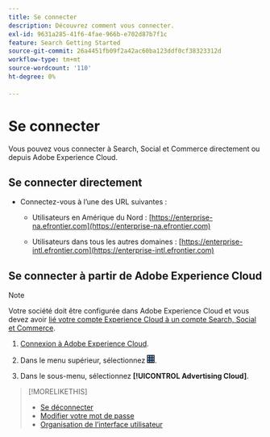 ```yaml
---
title: Se connecter
description: Découvrez comment vous connecter.
exl-id: 9631a285-41f6-4fae-966b-e702d87b7f1c
feature: Search Getting Started
source-git-commit: 26a4451fb09f2a42ac60ba123ddf0cf38323312d
workflow-type: tm+mt
source-wordcount: '110'
ht-degree: 0%

---
```


# Se connecter

Vous pouvez vous connecter à Search, Social et Commerce directement ou depuis Adobe Experience Cloud.

## Se connecter directement

* Connectez-vous à l’une des URL suivantes :

   * Utilisateurs en Amérique du Nord : [https://enterprise-na.efrontier.com](https://enterprise-na.efrontier.com)

   * Utilisateurs dans tous les autres domaines : [https://enterprise-intl.efrontier.com](https://enterprise-intl.efrontier.com)

## Se connecter à partir de Adobe Experience Cloud

>[!NOTE]
>
>Votre société doit être configurée dans Adobe Experience Cloud et vous devez avoir [lié votre compte Experience Cloud à un compte Search, Social et Commerce](https://experiencecloud.adobe.com/resources/help/fr_FR/mcloud/organizations.html).

1. [Connexion à Adobe Experience Cloud](https://experienceleague.adobe.com/docs/core-services/interface/experience-cloud.html?lang=fr#signin).

1. Dans le menu supérieur, sélectionnez ![Sélecteur de solution](/help/search-social-commerce/assets/menu-icon.png "Sélecteur de solution").

1. Dans le sous-menu, sélectionnez **[!UICONTROL Advertising Cloud]**.

>[!MORELIKETHIS]
>
>* [Se déconnecter](sign-out.md)
>* [Modifier votre mot de passe](/help/search-social-commerce/tools/password-change.md)
>* [Organisation de l’interface utilisateur](user-interface.md)
